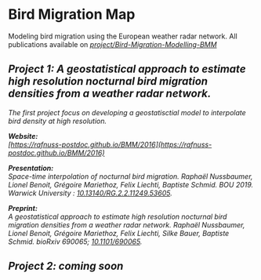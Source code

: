 # Bird Migration Map

Modeling bird migration using the European weather radar network. All publications available on <i class="ai ai-researchgate">[project/Bird-Migration-Modelling-BMM](https://www.researchgate.net/project/Bird-Migration-Modelling-BMM) 

## Project 1: A geostatistical approach to estimate high resolution nocturnal bird migration densities from a weather radar network.
The first project focus on developing a geostatisctial model to interpolate bird density at high resolution.

<b>Website:</b><br>
[https://rafnuss-postdoc.github.io/BMM/2016](https://rafnuss-postdoc.github.io/BMM/2016)

<b>Presentation: </b><br>
Space-time interpolation of nocturnal bird migration. Raphaël Nussbaumer, Lionel Benoit, Grégoire Mariethoz, Felix Liechti, Baptiste Schmid. *BOU 2019*. Warwick University <i class="ai ai-doi">: [10.13140/RG.2.2.11249.53605](https://doi.org/10.13140/RG.2.2.11249.53605).[<i class="fas fa-file-pdf"></i>](https://docs.google.com/viewer?url=https://www.researchgate.net/profile/Raphael_Nussbaumer/publication/332028742_Space-time_interpolation_of_nocturnal_bird_migration/links/5c9b85cda6fdccd4603f1120/Space-time-interpolation-of-nocturnal-bird-migration.pdf)

<b>Preprint: </b><br>
A geostatistical approach to estimate high resolution nocturnal bird migration densities from a weather radar network. 
Raphaël Nussbaumer, Lionel Benoit, Grégoire Mariethoz, Felix Liechti, Silke Bauer, Baptiste Schmid.
bioRxiv 690065; <i class="ai ai-doi"> [10.1101/690065](https://doi.org/10.1101/690065). [<i class="fas fa-file-pdf"></i>](https://docs.google.com/viewer?url=https://www.biorxiv.org/content/early/2019/07/02/690065.full.pdf)


## Project 2: coming soon


<link rel="stylesheet" href="https://cdn.rawgit.com/jpswalsh/academicons/master/css/academicons.min.css">
<link href="https://maxcdn.bootstrapcdn.com/font-awesome/4.2.0/css/font-awesome.min.css" rel="stylesheet">
